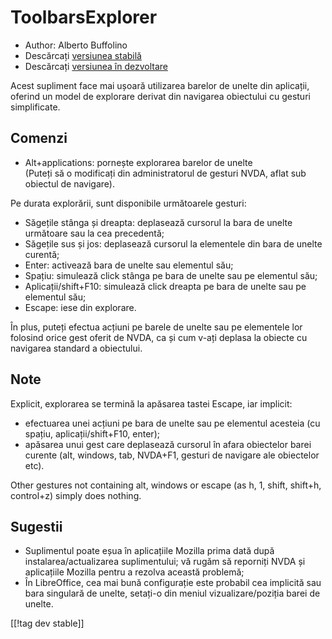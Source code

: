 # ToolbarsExplorer #

* Author: Alberto Buffolino
* Descărcați [versiunea stabilă][1]
* Descărcați [versiunea în dezvoltare][2]

Acest supliment face mai ușoară utilizarea barelor de unelte din aplicații,
oferind un model de explorare derivat din navigarea obiectului cu gesturi
simplificate.

## Comenzi

* Alt+applications: pornește explorarea barelor de unelte<br/>
(Puteți să o modificați din administratorul de gesturi NVDA, aflat sub obiectul de navigare).

Pe durata explorării, sunt disponibile următoarele gesturi:

* Săgețile stânga și dreapta: deplasează cursorul la bara de unelte
  următoare sau la cea precedentă;
* Săgețile sus și jos: deplasează cursorul la elementele din bara de unelte
  curentă;
* Enter: activează bara de unelte sau elementul său;
* Spațiu: simulează click stânga pe bara de unelte sau pe elementul său;
* Aplicații/shift+F10: simulează click dreapta pe bara de unelte sau pe
  elementul său;
* Escape: iese din explorare.

În plus, puteți efectua acțiuni pe barele de unelte sau pe elementele lor
folosind orice gest oferit de NVDA, ca și cum v-ați deplasa la obiecte cu
navigarea standard a obiectului.

## Note

Explicit, explorarea se termină la apăsarea tastei Escape, iar implicit:

* efectuarea unei acțiuni pe bara de unelte sau pe elementul acesteia (cu
  spațiu, aplicații/shift+F10, enter);
* apăsarea unui gest care deplasează cursorul în afara obiectelor barei
  curente (alt, windows, tab, NVDA+F1, gesturi de navigare ale obiectelor
  etc).

Other gestures not containing alt, windows or escape (as h, 1, shift,
shift+h, control+z) simply does nothing.

## Sugestii

* Suplimentul poate eșua în aplicațiile Mozilla prima dată după
  instalarea/actualizarea suplimentului; vă rugăm să reporniți NVDA și
  aplicațiile Mozilla pentru a rezolva această problemă;
* În LibreOffice, cea mai bună configurație este probabil cea implicită sau
  bara singulară de unelte, setați-o din meniul vizualizare/poziția barei de
  unelte.


[[!tag dev stable]]

[1]: https://addons.nvda-project.org/files/get.php?file=tbx

[2]: https://addons.nvda-project.org/files/get.php?file=tbx-dev

